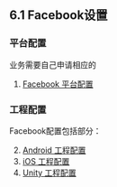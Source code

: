 ## 6.1 Facebook设置


### 平台配置

业务需要自己申请相应的

1. [Facebook 平台配置](Facebook/developers.md)

### 工程配置
Facebook配置包括部分：


2. [Android 工程配置](Facebook/android.md)
3. [iOS 工程配置](Facebook/ios.md)
4. [Unity 工程配置](Facebook/unity.md)